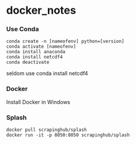 # docker_notes


### Use Conda

```
conda create -n [nameofenv] python=[version]
conda activate [nameofenv]
conda install anaconda
conda install netcdf4
conda deactivate
```

seldom use conda install netcdf4


### Docker

Install Docker in Windows


### Splash

```
docker pull scrapinghub/splash
docker run -it -p 8050:8050 scrapinghub/splash
```
